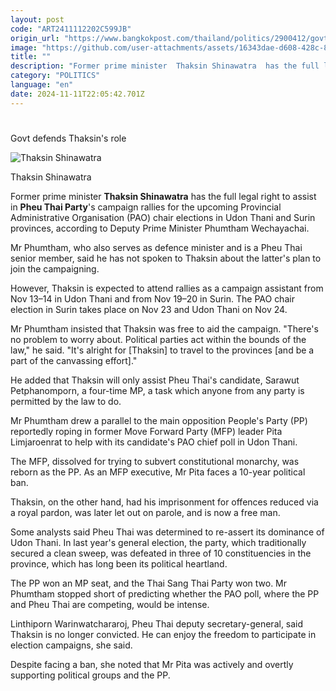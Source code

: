 ```yaml
---
layout: post
code: "ART2411112202C599JB"
origin_url: "https://www.bangkokpost.com/thailand/politics/2900412/govt-defends-thaksins-role"
image: "https://github.com/user-attachments/assets/16343dae-d608-428c-86e5-404258850d1c"
title: ""
description: "Former prime minister  Thaksin Shinawatra  has the full legal right to assist in  Pheu Thai Party "
category: "POLITICS"
language: "en"
date: 2024-11-11T22:05:42.701Z
---
```


# 

Govt defends Thaksin's role

![Thaksin Shinawatra](https://github.com/user-attachments/assets/06072c75-d45a-4b66-8155-505c53f11a63)

Thaksin Shinawatra

Former prime minister **Thaksin Shinawatra** has the full legal right to assist in **Pheu Thai Party**'s campaign rallies for the upcoming Provincial Administrative Organisation (PAO) chair elections in Udon Thani and Surin provinces, according to Deputy Prime Minister Phumtham Wechayachai.

Mr Phumtham, who also serves as defence minister and is a Pheu Thai senior member, said he has not spoken to Thaksin about the latter's plan to join the campaigning.

However, Thaksin is expected to attend rallies as a campaign assistant from Nov 13–14 in Udon Thani and from Nov 19–20 in Surin. The PAO chair election in Surin takes place on Nov 23 and Udon Thani on Nov 24.

Mr Phumtham insisted that Thaksin was free to aid the campaign. "There's no problem to worry about. Political parties act within the bounds of the law," he said. "It's alright for \[Thaksin\] to travel to the provinces \[and be a part of the canvassing effort\]."

He added that Thaksin will only assist Pheu Thai's candidate, Sarawut Petphanomporn, a four-time MP, a task which anyone from any party is permitted by the law to do.

Mr Phumtham drew a parallel to the main opposition People's Party (PP) reportedly roping in former Move Forward Party (MFP) leader Pita Limjaroenrat to help with its candidate's PAO chief poll in Udon Thani.

The MFP, dissolved for trying to subvert constitutional monarchy, was reborn as the PP. As an MFP executive, Mr Pita faces a 10-year political ban.

Thaksin, on the other hand, had his imprisonment for offences reduced via a royal pardon, was later let out on parole, and is now a free man.

Some analysts said Pheu Thai was determined to re-assert its dominance of Udon Thani. In last year's general election, the party, which traditionally secured a clean sweep, was defeated in three of 10 constituencies in the province, which has long been its political heartland.

The PP won an MP seat, and the Thai Sang Thai Party won two. Mr Phumtham stopped short of predicting whether the PAO poll, where the PP and Pheu Thai are competing, would be intense.

Linthiporn Warinwatchararoj, Pheu Thai deputy secretary-general, said Thaksin is no longer convicted. He can enjoy the freedom to participate in election campaigns, she said.

Despite facing a ban, she noted that Mr Pita was actively and overtly supporting political groups and the PP.